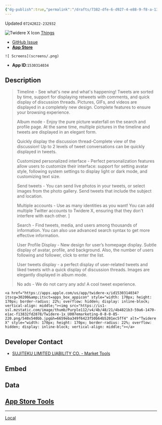 ```yaml
---
{"dg-publish":true,"permalink":"/drafts/7382-dfe-6-d927-4-e88-9-f8-a-13-e089-aa-5571/","dgHomeLink":true,"dgPassFrontmatter":false}
---
```


Updated `07242022-232932`

![Twidere X Icon](https://user-images.githubusercontent.com/43663476/180696568-7139b328-1772-4dea-9c84-8ff3fd0388e2.png)
[Things](things:///show?id=9DG1BaEz5utdRjXgh6NRy7)

- [GitHub Issue](https://github.com/extratone/mastodon-ios-apps/issues/13)
- [**App Store**](https://apps.apple.com/us/app/twidere-x/id1530314034)

`![ Screens](screens/.png)`

- **App ID**:`1530314034`

## Description

> Timeline - See what's new and what's happening! Tweets are sorted by time, support for displaying retweets with comments, and quick display of discussion threads. Pictures, GIFs, and videos are displayed in a completely new design. Complete features to ensure your browsing experience. 
> 
> Album mode - Enjoy the pure picture waterfall on the search and profile page. At the same time, multiple pictures in the timeline and tweets are displayed in an elegant form. 
> 
> Quickly display the discussion thread-Complete view of the discussion! Up to 2 levels of tweet conversations can be quickly displayed in tweets. 
> 
> Customized personalized interface - Perfect personalization features allow users to customize their interface: support for setting avatar style, following system settings to display light or dark mode, and customizing text size. 
> 
> Send tweets - You can send live photos in your tweets, or select images from the photo gallery. Send tweets that include the subject and location. 
> 
> Multiple accounts - Use as many identities as you want! You can add multiple Twitter accounts to Twidere X, ensuring that they don't interfere with each other. ]
> 
> Search - Find tweets, media, and users among thousands of information. You can also use advanced search syntax to get more effective information. 
> 
> User Profile Display - New design for user’s homepage display. Subtle display of avatar, profile, and background. Also, the number of users following and follower, click to enter the list. 
> 
> User tweets display - a perfect display of user-related tweets and liked tweets with a quick display of discussion threads. Images are elegantly displayed in album mode. 
> 
> No ads - We do not carry any ads! A cool tweet experience. 

```
<a href="https://apps.apple.com/us/app/twidere-x/id1530314034?itscg=30200&amp;itsct=apps_box_appicon" style="width: 170px; height: 170px; border-radius: 22%; overflow: hidden; display: inline-block; vertical-align: middle;"><img src="https://is1-ssl.mzstatic.com/image/thumb/Purple112/v4/4b/48/21/4b4821b3-59a6-1470-e1ac-f13832fd2878/Twidere-1x_U007emarketing-0-8-0-85-220.png/540x540bb.jpg&h=6659eba349f6423f50b64b5201ec5ff4" alt="Twidere X" style="width: 170px; height: 170px; border-radius: 22%; overflow: hidden; display: inline-block; vertical-align: middle;"></a>
```

## Developer Contact
- [SUJITEKU LIMITED LIABILITY CO. - Market Tools](https://tools.applemediaservices.com/developer/1049084226)

## Embed

## Data
[App Store Tools](shortcuts://run-shortcut?name=App%20Store%20Tools)
---

---
[Local](drafts://open?uuid=FC33BE7A-1C8C-4A49-8FBE-281A4E47A60F)
